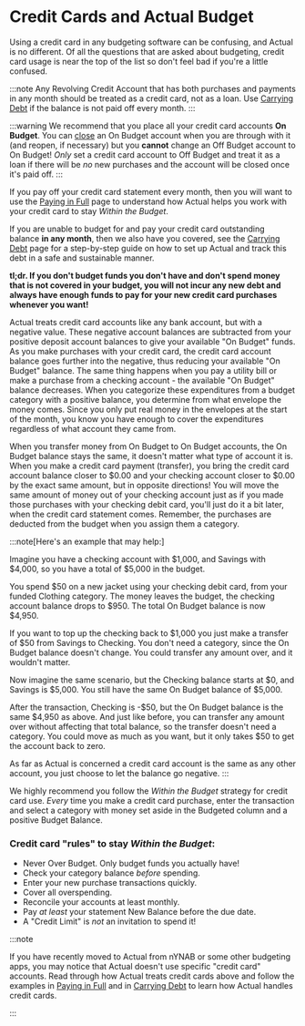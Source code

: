 # Credit Cards and Actual Budget

Using a credit card in any budgeting software can be confusing, and Actual is no different. Of all the questions that are asked about budgeting, credit card usage is near the top of the list so don't feel bad if you're a little confused. 

:::note
Any Revolving Credit Account that has both purchases and payments in any month should be treated as a credit card, not as a loan. Use [Carrying Debt](./carrying-debt.md) if the balance is not paid off every month.
:::

:::warning
We recommend that you place all your credit card accounts **On Budget**. You can [close](/docs/accounts/index.md#closing-or-deleting-an-account) an On Budget account when you are through with it (and reopen, if necessary) but you **cannot** change an Off Budget account to On Budget! _Only_ set a credit card account to Off Budget and treat it as a loan if there will be _no_ new purchases and the account will be closed once it's paid off.
:::

If you pay off your credit card statement every month, then you will want to use the [Paying in Full](./paying-in-full.md) page to understand how Actual helps you work with your credit card to stay _Within the Budget_.

If you are unable to budget for and pay your credit card outstanding balance **in any month**, then we also have you covered, see the [Carrying Debt](./carrying-debt.md) page for a step-by-step guide on how to set up Actual and track this debt in a safe and sustainable manner. 

**tl;dr. If you don't budget funds you don't have and don't spend money that is not covered in your budget, you will not incur any new debt and always have enough funds to pay for your new credit card purchases whenever you want!**

Actual treats credit card accounts like any bank account, but with a negative value. These negative account balances are subtracted from your positive deposit account balances to give your available "On Budget" funds. As you make purchases with your credit card, the credit card account balance goes further into the negative, thus reducing your available "On Budget" balance. The same thing happens when you pay a utility bill or make a purchase from a checking account - the available "On Budget" balance decreases. When you categorize these expenditures from a budget category with a positive balance, you determine from what envelope the money comes. Since you only put real money in the envelopes at the start of the month, you know you have enough to cover the expenditures regardless of what account they came from.

When you transfer money from On Budget to On Budget accounts, the On Budget balance stays the same, it doesn't matter what type of account it is. When you make a credit card payment (transfer), you bring the credit card account balance closer to $0.00 and your checking account closer to $0.00 by the exact same amount, but in opposite directions! You will move the same amount of money out of your checking account just as if you made those purchases with your checking debit card, you'll just do it a bit later, when the credit card statement comes. Remember, the purchases are deducted from the budget when you assign them a category.

:::note[Here's an example that may help:]

Imagine you have a checking account with $1,000, and Savings with $4,000, so you have a total of $5,000 in the budget.

You spend $50 on a new jacket using your checking debit card, from your funded Clothing category. The money leaves the budget, the checking account balance drops to $950. The total On Budget balance is now $4,950.

If you want to top up the checking back to $1,000 you just make a transfer of $50 from Savings to Checking. You don't need a category, since the On Budget balance doesn't change. You could transfer any amount over, and it wouldn't matter.

Now imagine the same scenario, but the Checking balance starts at $0, and Savings is $5,000. You still have the same On Budget balance of $5,000.

After the transaction, Checking is -$50, but the On Budget balance is the same $4,950 as above. And just like before, you can transfer any amount over without affecting that total balance, so the transfer doesn't need a category. You could move as much as you want, but it only takes $50 to get the account back to zero.

As far as Actual is concerned a credit card account is the same as any other account, you just choose to let the balance go negative.
:::

We highly recommend you follow the _Within the Budget_ strategy for credit card use. _Every_ time you make a credit card purchase, enter the transaction and select a category with money set aside in the Budgeted column and a positive Budget Balance. 

### Credit card "rules" to stay _Within the Budget_:
- Never Over Budget. Only budget funds you actually have!
- Check your category balance _before_ spending.
- Enter your new purchase transactions quickly.
- Cover all overspending.
- Reconcile your accounts at least monthly.
- Pay _at least_ your statement New Balance before the due date.
- A "Credit Limit" is _not_ an invitation to spend it!


:::note

If you have recently moved to Actual from nYNAB or some other budgeting apps, you may notice that Actual doesn't use specific "credit card" accounts. Read through how Actual treats credit cards above and follow the examples in [Paying in Full](./paying-in-full.md) and in [Carrying Debt](./carrying-debt.md) to learn how Actual handles credit cards.

:::


